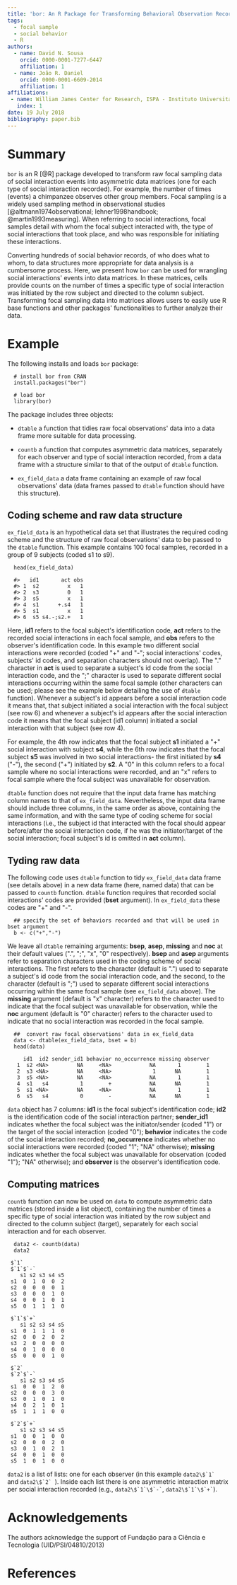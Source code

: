 ```yaml
---
title: 'bor: An R Package for Transforming Behavioral Observation Records into Data Matrices'
tags:
  - focal sample
  - social behavior
  - R
authors:
  - name: David N. Sousa
    orcid: 0000-0001-7277-6447
    affiliation: 1
  - name: João R. Daniel
    orcid: 0000-0001-6609-2014
    affiliation: 1
affiliations:
 - name: William James Center for Research, ISPA - Instituto Universitário
   index: 1
date: 19 July 2018
bibliography: paper.bib
---
```


# Summary

``bor`` is an R [@R] package developed to transform raw focal sampling data of social interaction events into asymmetric data matrices (one for each type of social interaction recorded). For example, the number of times (events) a chimpanzee observes other group members. Focal sampling is a widely used sampling method in observational studies [@altmann1974observational; lehner1998handbook; @martin1993measuring].  When referring to social interactions, focal samples detail with whom the focal subject interacted with, the type of social interactions that took place, and who was responsible for initiating these interactions.

Converting hundreds of social behavior records, of who does what to whom, to data structures more appropriate for data analysis is a cumbersome process. Here, we present how ``bor`` can be used for wrangling social interactions' events into data matrices. In these matrices, cells provide counts on the number of times a specific type of social interaction was initiated by the row subject and directed to the column subject. Transforming focal sampling data into matrices allows users to easily use R base functions and other packages' functionalities to further analyze their data.

# Example
The following installs and loads ``bor`` package:

```
  # install bor from CRAN
  install.packages("bor")

  # load bor
  library(bor)
```

The package includes three objects:

* `dtable` a function that tidies raw focal observations' data into a data frame more suitable for data processing.

* `countb` a function that computes asymmetric data matrices, separately for each observer and type of social interaction recorded, from a data frame with a structure similar to that of the output of `dtable` function.

* `ex_field_data` a data frame containing an example of raw focal observations' data (data frames passed to `dtable` function should have this structure).


## Coding scheme and raw data structure

`ex_field_data` is an hypothetical data set that illustrates the required coding scheme and the structure of raw focal observations' data to be passed to the `dtable` function. This example contains 100 focal samples, recorded in a group of 9 subjects (coded s1 to s9).

```
  head(ex_field_data)

  #>   id1       act obs
  #> 1  s2         x   1
  #> 2  s3         0   1
  #> 3  s5         x   1
  #> 4  s1      +.s4   1
  #> 5  s1         x   1
  #> 6  s5 s4.-;s2.+   1
```

Here, **id1** refers to the focal subject's identification code, **act** refers to the recorded social interactions in each focal sample, and **obs** refers to the observer's identification code. In this example two different social interactions were recorded (coded "+" and "-"; social interactions' codes, subjects' id codes, and separation characters should not overlap). The "." character in **act** is used to separate a subject's id code from the social interaction code, and the ";" character is used to separate different social interactions occurring within the same focal sample (other characters can be used; please see the example below detailing the use of `dtable` function). Whenever a subject's id appears before a social interaction code it means that, that subject initiated a social interaction with the focal subject (see row 6) and whenever a subject's id appears after the social interaction code it means that the focal subject (id1 column) initiated a social interaction with that subject (see row 4).

For example, the 4th row indicates that the focal subject **s1** initiated a "+" social interaction with subject **s4**, while the 6th row indicates that the focal subject **s5** was involved in two social interactions- the first initiated by **s4** ("-"), the second ("+") initiated by **s2**. A "0" in this column refers to a focal sample where no social interactions were recorded, and an "x" refers to focal sample where the focal subject was unavailable for observation.

`dtable` function does not require that the input data frame has matching column names to that of `ex_field_data`. Nevertheless, the input data frame should include three columns, in the same order as above, containing the same information, and with the same type of coding scheme for social interactions (i.e., the subject id that interacted with the focal should appear before/after the social interaction code, if he was the initiator/target of the social interaction; focal subject's id is omitted in **act** column).

## Tyding raw data

The following code uses `dtable` function to tidy `ex_field_data` data frame (see details above) in a new data frame (here, named data) that can be passed to `countb` function. `dtable` function requires that recorded social interactions' codes are provided (**bset** argument). In `ex_field_data` these codes are "+" and "-".


```
  ## specify the set of behaviors recorded and that will be used in bset argument
  b <- c("+","-")
```

We leave all `dtable` remaining arguments: **bsep**, **asep**, **missing** and **noc** at their default values (".", ";", "x", "0" respectively). **bsep** and **asep** arguments refer to separation characters used in the coding scheme of social interactions. The first refers to the character (default is ".") used to separate a subject's id code from the social interaction code, and the second, to the character (default is ";") used to separate different social interactions occurring within the same focal sample (see `ex_field_data` above). The **missing** argument (default is "x" character) refers to the character used to indicate that the focal subject was unavailable for observation, while the **noc** argument (default is "0" character) refers to the character used to indicate that no social interaction was recorded in the focal sample.

```
  ##  convert raw focal observations' data in ex_field_data
  data <- dtable(ex_field_data, bset = b)
  head(data)

     id1  id2 sender_id1 behavior no_occurrence missing observer
   1  s2 <NA>         NA     <NA>            NA       1        1
   2  s3 <NA>         NA     <NA>             1      NA        1
   3  s5 <NA>         NA     <NA>            NA       1        1
   4  s1   s4          1        +            NA      NA        1
   5  s1 <NA>         NA     <NA>            NA       1        1
   6  s5   s4          0        -            NA      NA        1
```

`data` object has 7 columns: **id1** is the focal subject's identification code; **id2** is the identification code of the social interaction partner; **sender_id1** indicates whether the focal subject was the initiator/sender (coded "1") or the target of the social interaction (coded "0"); **behavior** indicates the code of the social interaction recorded; **no_occurrence** indicates whether no social interactions were recorded (coded "1"; "NA" otherwise); **missing** indicates whether the focal subject was unavailable for observation (coded "1"}; "NA" otherwise); and **observer** is the observer's identification code.

## Computing matrices

`countb` function can now be used on `data` to compute asymmetric data matrices (stored inside a list object), containing the number of times a specific type of social interaction was initiated by the row subject and directed to the column subject (target), separately for each social interaction and for each observer.

```
  data2 <- countb(data)
  data2

 $`1`
 $`1`$`-`
    s1 s2 s3 s4 s5
 s1  0  1  0  0  2
 s2  0  0  0  0  1
 s3  0  0  0  1  0
 s4  0  0  1  0  1
 s5  0  1  1  1  0

 $`1`$`+`
    s1 s2 s3 s4 s5
 s1  0  1  1  1  0
 s2  0  0  2  0  2
 s3  2  0  0  0  0
 s4  0  1  0  0  0
 s5  0  0  0  1  0

 $`2`
 $`2`$`-`
    s1 s2 s3 s4 s5
 s1  0  0  1  2  0
 s2  0  0  0  3  0
 s3  0  1  0  1  0
 s4  0  2  1  0  1
 s5  1  1  1  0  0

 $`2`$`+`
    s1 s2 s3 s4 s5
 s1  0  0  1  0  0
 s2  0  0  0  2  0
 s3  0  1  0  2  1
 s4  0  0  1  0  0
 s5  1  0  1  0  0
```

`data2` is a list of lists: one for each observer (in this example ``data2\$`1` `` and ``data2\$`2` ``). Inside each list there is one asymmetric interaction matrix per social interaction recorded (e.g., `` data2\$`1`\$`-` ``, `` data2\$`1`\$`+` ``).

# Acknowledgements

The authors acknowledge the support of Fundação para a Ciência e Tecnologia (UID/PSI/04810/2013)

# References
